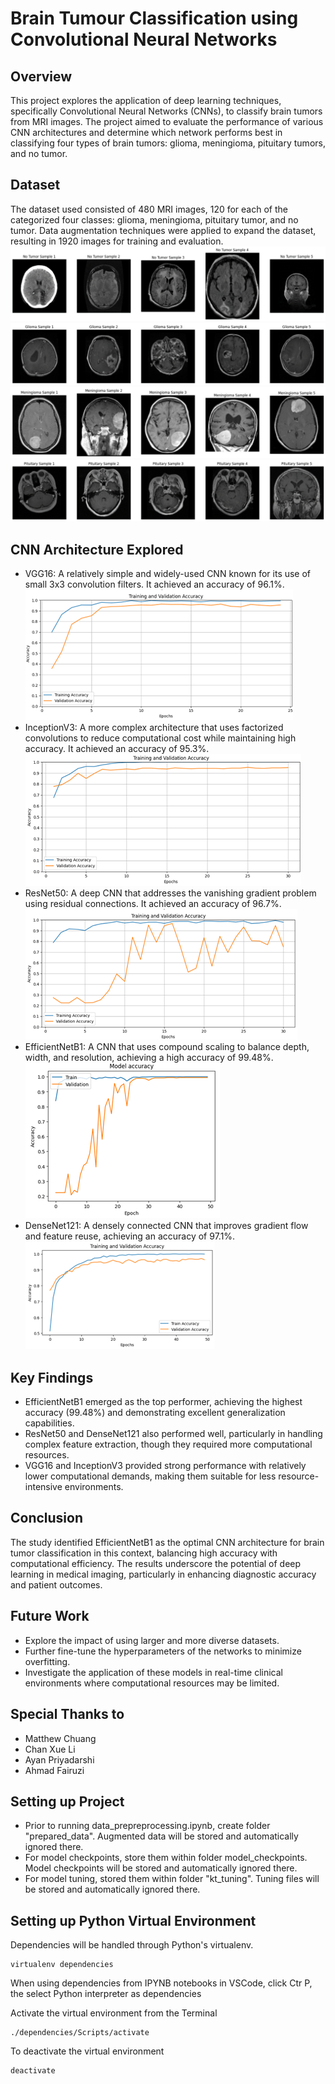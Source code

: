 # Brain Tumour Classification using Convolutional Neural Networks

## Overview
This project explores the application of deep learning techniques, specifically Convolutional Neural Networks (CNNs), to classify brain tumors from MRI images. The project aimed to evaluate the performance of various CNN architectures and determine which network performs best in classifying four types of brain tumors: glioma, meningioma, pituitary tumors, and no tumor.

## Dataset
The dataset used consisted of 480 MRI images, 120 for each of the categorized four classes: glioma, meningioma, pituitary tumor, and no tumor. Data augmentation techniques were applied to expand the dataset, resulting in 1920 images for training and evaluation.
![Figure 1: MRI Images from No Tumor Class](info/notumour_img.png)
![Figure 2: MRI Images from Glioma Class](info/glioma_img.png)
![Figure 3: MRI Images from Meningioma Class](info/meningioma_img.jpg)
![Figure 4: MRI Images from Pituitary Class](info/pituitary_img.png)

## CNN Architecture Explored
- VGG16: A relatively simple and widely-used CNN known for its use of small 3x3 convolution filters. It achieved an accuracy of 96.1%.
![Figure 5: VGG16 Accuracy](info/VGG_accuracy.png)
- InceptionV3: A more complex architecture that uses factorized convolutions to reduce computational cost while maintaining high accuracy. It achieved an accuracy of 95.3%.
![Figure 6: InceptionV3 Accuracy](info/InceptionV3_accuracy.png)
- ResNet50: A deep CNN that addresses the vanishing gradient problem using residual connections. It achieved an accuracy of 96.7%.
![Figure 7: ResNet50 Accuracy](info/Resnet_accuracy.png)
- EfficientNetB1: A CNN that uses compound scaling to balance depth, width, and resolution, achieving a high accuracy of 99.48%.
![Figure 8: EfficientNetB1 Accuracy](info/EfficientNet_accuracy.png)
- DenseNet121: A densely connected CNN that improves gradient flow and feature reuse, achieving an accuracy of 97.1%.
![Figure 9: DenseNet121 Accuracy](info/DenseNet_accuracy.png)

## Key Findings
- EfficientNetB1 emerged as the top performer, achieving the highest accuracy (99.48%) and demonstrating excellent generalization capabilities.
- ResNet50 and DenseNet121 also performed well, particularly in handling complex feature extraction, though they required more computational resources.
- VGG16 and InceptionV3 provided strong performance with relatively lower computational demands, making them suitable for less resource-intensive environments.

## Conclusion
The study identified EfficientNetB1 as the optimal CNN architecture for brain tumor classification in this context, balancing high accuracy with computational efficiency. The results underscore the potential of deep learning in medical imaging, particularly in enhancing diagnostic accuracy and patient outcomes.

## Future Work
- Explore the impact of using larger and more diverse datasets.
- Further fine-tune the hyperparameters of the networks to minimize overfitting.
- Investigate the application of these models in real-time clinical environments where computational resources may be limited.

## Special Thanks to
- Matthew Chuang
- Chan Xue Li
- Ayan Priyadarshi
- Ahmad Fairuzi

## Setting up Project
- Prior to running data_prepreprocessing.ipynb, create folder "prepared_data". Augmented data will be stored and automatically ignored there. 
- For model checkpoints, store them within folder model_checkpoints. Model checkpoints will be stored and automatically ignored there. 
- For model tuning, stored them within folder "kt_tuning". Tuning files will be stored and automatically ignored there. 

## Setting up Python Virtual Environment
Dependencies will be handled through Python's virtualenv. 
```
virtualenv dependencies
```
When using dependencies from IPYNB notebooks in VSCode, click Ctr P, the select Python interpreter as dependencies

Activate the virtual environment from the Terminal
```
./dependencies/Scripts/activate
```
To deactivate the virtual environment
```
deactivate
```